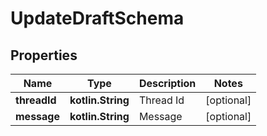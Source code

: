 
# UpdateDraftSchema

## Properties
Name | Type | Description | Notes
------------ | ------------- | ------------- | -------------
**threadId** | **kotlin.String** | Thread Id |  [optional]
**message** | **kotlin.String** | Message |  [optional]



